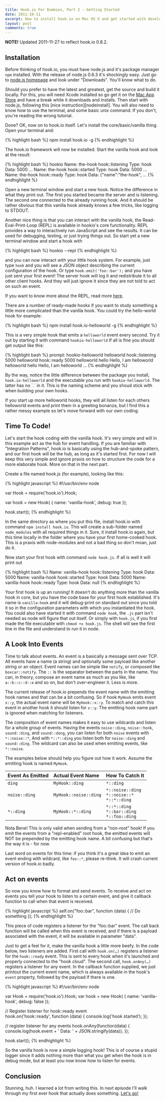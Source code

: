 ```yaml
---
title: Hook.io For Dummies, Part 2 - Getting Started
date: 2011-10-11
excerpt: How to install hook.io on Mac OS X and get started with developing.
layout: post
comments: true
---
```


**NOTE!** Updated 2011-11-27 to reflect hook.io 0.8.2.

## Installation

Before thinking of hook.io, you must have node.js and it's package manager `npm` installed. With the release of node.js 0.6.3 it's shockingly easy. Just go to [node.js homepage][node] and look under "Downloads". You'll know what to do.

Should you prefer to have the latest and greatest, get the source and build it locally. For this, you will need Xcode installed so go get it on the [Mac App Store][mas] and have a break while it downloads and installs. Then start with node.js, following this [nice instruction][nodeinstall]. You will also need to know how to use the terminal, and some basic unix command. If you don't, you're reading the wrong tutorial.

Done? OK, now on to hook.io itself. Let's install the core/basic/vanilla thing. Open your terminal and:

{% highlight bash %}
npm install hook.io -g
{% endhighlight %}

The hook.io framework will now be installed. Start the vanilla hook and look at the result:

{% highlight bash %}
hookio
Name: the-hook  hook::listening   Type: hook   Data: 5000 ... 
Name: the-hook  hook::started     Type: hook   Data: 5000 ... 
Name: the-hook  hook::ready       Type: hook   Data: {"name":"the-hook", ... 
{% endhighlight %}

Open a new terminal window and start a new hook. Notice the difference in what they print out. The first you started became the server and is listening. The second one connected to the already running hook. And it should be rather obvious that this vanilla hook already knows a few tricks, like logging to STDOUT.

Another nice thing is that you can interact with the vanilla hook, the Read-Eval-Print-Loop (REPL) is available in hookio's core functionality. REPL provides a way to interactively run JavaScript and see the results. It can be used for debugging, testing, or just trying things out. So start yet a new terminal window and start a hook with

{% highlight bash %}
hookio --repl
{% endhighlight %}

and you can now interact with your little hook system. For example, just type `hook` and you will see a JSON object describing the current configuration of the hook. Or type `hook.emit('foo::bar');` and you have just sent your first event! The server hook will log it and redistribute it to all other client hooks. And they will just ignore it since they are not told to act on such an event.

If you want to know more about the REPL, read more [here][repl].

There are a number of ready-made hooks if you want to study something a little more complicated than the vanilla hook. You could try the hello-world hook for example:

{% highlight bash %}
npm install hook.io-helloworld -g
{% endhighlight %}

This is a very simple hook that emits a `helloworld` event every second. Try it out by starting it with command `hookio-helloworld` If all is fine you should get output like this:

{% highlight bash %}
prompt: hookio-helloworld
helloworld    hook::listening   5000
helloworld    hook::ready       5000
helloworld    hello             Hello, I am helloworld
helloworld    hello             Hello, I am helloworld
...
{% endhighlight %}

By the way, notice the little difference between the package you install, `hook.io-helloworld` and the executable you run with `hookio-helloworld`. The latter has no ´.´ in it. This is the naming scheme and you shoud stick with when building your own hooks.

If you start up more helloworld hooks, they will all listen for each others helloworld events and print them in a greeting bonanza, but I find this a rather messy example so let's move forward with our own coding.

## Time To Code!

Let's start the hook coding with the vanilla hook. It's very simple and will in this example act as the hub for event handling. If you are familiar with "Integration Patterns", hook.io is basically using the hub-and-spoke pattern, and our first hook will be the hub, as long as it's started first. For now I will keep this very simple and ignore praxis on how to structure the code for a more elaborate hook. More on that in the next part.

Create a file named hook.js (for example), looking like this:

{% highlight javascript %}
#!/usr/bin/env node

var Hook = require('hook.io').Hook;

var hook = new Hook( {
    name: 'vanilla-hook',
    debug: true
});

hook.start();
{% endhighlight %}

In the same directory as where you put this file, install hook.io with command `npm install hook.io`. This will create a sub-folder named `node_modules` with all required things in it. Sure, it install hook.io again, but this time locally in the folder where you have your first home-cooked hook. This is a praxis with node-modules and not a bad thing so don't moan, just do it.

Now start your first hook with command `node hook.js`. If all is well it will print out	

{% highlight bash %}
Name: vanilla-hook    hook::listening    Type: hook    Data: 5000
Name: vanilla-hook    hook::started      Type: hook    Data: 5000
Name: vanilla-hook    hook::ready        Type: hook    Data: null
{% endhighlight %}

Your first hook is up an running! It doesn't do anything more than the vanilla hook in core, but you have the code base for your first hook established. It's name is `vanilla-hook` and it will debug-print on standard out since you told it so in the configuration parameters with which you instantiated the hook. You could also have started it with command `node hook`, the `.js` part isn't needed as node will figure that out itself. Or simply with `hook.js`, if you first made the file executable with `chmod +x hook.js`. The shell will see the first line in the file and understand to run it in node.

## A Look Into Events

Time to talk about events. An event is a basically a message sent over TCP. All events have a name (a string) and optionally some payload like another string or an object. Event names can be simple like `notify`, or composed like `boxcar::notify`. The `::` is the separator between the parts in the name. You can, in theory, compose an event name as much as you like, like `a::b::c::d::e` and so on, but don't over-engineer it. Less is more.

The current release of hook.io prepends the event name with the emitting hook names and that can be a bit confusing. So if hook `MyHook` emits event `x::y`, the actual event name will be `MyHook::x::y`. To match and catch this event in another hook it should listen for `x::y`. The emitting hook name part is ignored when matching for listeners.	

The composition of event names makes it easy to use wildcards and listen for a whole group of events. Having the events `noise::ding`, `noise::honk`, `sound::ding`, and `sound::dong`,
you can listen for both `noise` events with `*::noise::*`, And with `*::*::ding` you listen both for `noise::ding` and `sound::ding`. The wildcard can also be used when emitting events, like `*::noise`.

The examples below should help you figure out how it work. Assume the emitting hook is named `MyHook`. 

| Event As Emitted | Actual Event Name | How To Catch It
|:-|:-|:-
| `ding` | `MyHook::ding` | `*::ding`
| `noise::ding` | `MyHook::noise::ding` | `*::noise::ding` <br> `*::noise::*` <br> `*::*::ding`
| `*::ding` | `MyHook::*::ding` | `*::*::ding` <br> `*::bar::ding` <br> `*::foo::ding`

Nota Bene! This is only valid when sending from a "non-root" hook! If you emit the events from a "repl-enabled" root hook, the emitted events will NOT be prepended by the emitting hook name. A bit confusing but that's the way it is - for now.

Last word on events for this time: if you think it's a great idea to emit an event ending with wildcard, like `foo::*`, please re-think. It will crash current version of hook.io badly. 

## Act on events

So now you know how to format and send events. To receive and act on events you tell your hook to listen to a certain event, and give it callback function to call when that event is received. 

{% highlight javascript %}
self.on("foo::bar", function (data) {
    // Do something
});
{% endhighlight %}

This piece of code registers a listener for the "foo::bar" event. The call back function will be called when this event is received, and if there is a payload associated with the event, it will be available in parameter "data".

Just to get a feel for it, make the vanilla hook a little more beefy. In the code below, two listeners are added. First call with `hook.on(…)` registers a listener for the `hook::ready` event. This is sent to every hook when it's launched and properly connected to the "hook cloud". The second call, `hook.onAny(…)` registers a listener for any event. In the callback function supplied, we just printout the current event name, which is always available in the hook's `event` property, followed by the payload if there is one.
 
{% highlight javascript %}
#!/usr/bin/env node	

var Hook = require('hook.io').Hook;
var hook = new Hook( {
	  name: 'vanilla-hook',
	  debug: false
	});

// Register listener for hook::ready event	
hook.on('hook::ready', function (data) {
	console.log('hook started');
});
	
// register listener for any events
hook.onAny(function(data) {
  console.log(hook.event + ' Data: ' + JSON.stringify(data));
});

hook.start();
{% endhighlight %}

So the vanilla hook is now a simple logging hook! This is of course a stupid logger since it adds nothing more than what you get when the hook is in debug mode, but at least you now know how to listen for events.

## Conclusion

Stunning, huh. I learned a lot from writing this. In next episode I'll walk through my first ever hook that actually does something. [Let's go!][part3]

[osxpackages]: https://sites.google.com/site/nodejsmacosx/ "Readymade packages"
[mas]: http://itunes.apple.com/se/app/xcode/id448457090?mt=12 "Xcode on Mac App Store"
[node]:  http://nodejs.org/ "node.js homepage"
[repl]: http://nodejs.org/docs/v0.5.7/api/repl.html "REPL documentation"
[part3]: /2011/10/11/hook.io-for-dummies-part-3-a-deeper-look/ "Next chapter"
